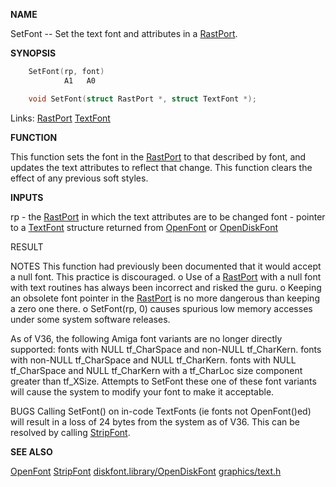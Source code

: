 
**NAME**

SetFont -- Set the text font and attributes in a [RastPort](_OOAF).

**SYNOPSIS**

```c
    SetFont(rp, font)
            A1   A0

    void SetFont(struct RastPort *, struct TextFont *);

```
Links: [RastPort](_OOAF) [TextFont](_OOAX) 

**FUNCTION**

This function sets the font in the [RastPort](_OOAF) to that described
by font, and updates the text attributes to reflect that
change.  This function clears the effect of any previous
soft styles.

**INPUTS**

rp   - the [RastPort](_OOAF) in which the text attributes are to be changed
font - pointer to a [TextFont](_OOAX) structure returned from [OpenFont](OpenFont)
or [OpenDiskFont](_OQFW)

RESULT

NOTES
This function had previously been documented that it would
accept a null font.  This practice is discouraged.
o   Use of a [RastPort](_OOAF) with a null font with text routines has
always been incorrect and risked the guru.
o   Keeping an obsolete font pointer in the [RastPort](_OOAF) is no more
dangerous than keeping a zero one there.
o   SetFont(rp, 0) causes spurious low memory accesses under
some system software releases.

As of V36, the following Amiga font variants are no longer
directly supported:
fonts with NULL tf_CharSpace and non-NULL tf_CharKern.
fonts with non-NULL tf_CharSpace and NULL tf_CharKern.
fonts with NULL tf_CharSpace and NULL tf_CharKern with
a tf_CharLoc size component greater than tf_XSize.
Attempts to SetFont these one of these font variants will
cause the system to modify your font to make it acceptable.

BUGS
Calling SetFont() on in-code TextFonts (ie fonts not
OpenFont()ed) will result in a loss of 24 bytes from
the system as of V36.
This can be resolved by calling [StripFont](StripFont).

**SEE ALSO**

[OpenFont](OpenFont)  [StripFont](StripFont)
[diskfont.library/OpenDiskFont](../diskfont/OpenDiskFont)  [graphics/text.h](_OOAX)
